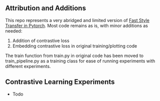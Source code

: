 ## Attribution and Additions
This repo represents a very abridged and limited version of [Fast Style Transfer in Pytorch](https://github.com/rrmina/fast-neural-style-pytorch). Most code remains as is, with minor additions as needed:

1. Addition of contrastive loss
2. Embedding contrastive loss in original training/plotting code

The train function from train.py in original code has been moved to train_pipeline.py as a training class for ease of running experiments with different experiments.

## Contrastive Learning Experiments
 - Todo
